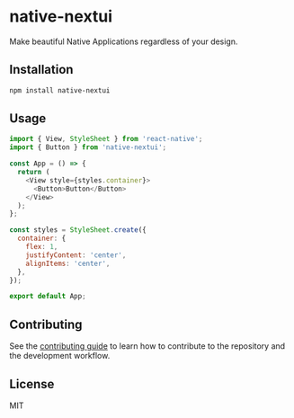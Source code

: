 # native-nextui

Make beautiful Native Applications regardless of your design.

## Installation

```sh
npm install native-nextui
```

## Usage

```js
import { View, StyleSheet } from 'react-native';
import { Button } from 'native-nextui';

const App = () => {
  return (
    <View style={styles.container}>
      <Button>Button</Button>
    </View>
  );
};

const styles = StyleSheet.create({
  container: {
    flex: 1,
    justifyContent: 'center',
    alignItems: 'center',
  },
});

export default App;
```

## Contributing

See the [contributing guide](CONTRIBUTING.md) to learn how to contribute to the repository and the development workflow.

## License

MIT

